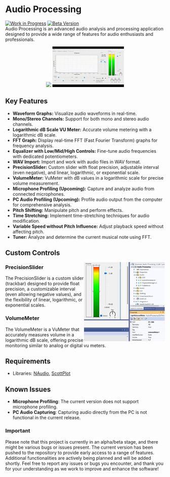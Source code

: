 # Audio Processing
[![Work in Progress](https://img.shields.io/badge/Status-Work%20in%20Progress-orange.svg)]()
[![Beta Version](https://img.shields.io/badge/Version-Beta-green.svg)]()\
Audio Processing is an advanced audio analysis and processing application designed to provide a wide range of features for audio enthusiasts and professionals.

<div align="center">
  <img src="docs/gif/playback.gif" width="45%"/> 
  <img src="docs/gif/fft.gif" width="45%"/>
</div>

## Key Features
- **Waveform Graphs:** Visualize audio waveforms in real-time.
- **Mono/Stereo Channels:** Support for both mono and stereo audio channels.
- **Logarithmic dB Scale VU Meter:** Accurate volume metering with a logarithmic dB scale.
- **FFT Graph:** Display real-time FFT (Fast Fourier Transform) graphs for frequency analysis.
- **Equalizer with Low/Mid/High Controls:** Fine-tune audio frequencies with dedicated potentiometers.
- **WAV Import:** Import and work with audio files in WAV format.
- **PrecisionSlider:** Custom slider with float precision, adjustable interval (even negative), and linear, logarithmic, or exponential scale.
- **VolumeMeter:** VuMeter with dB values in a logarithmic scale for precise volume measurement.
- **Microphone Profiling (Upcoming):** Capture and analyze audio from connected microphones.
- **PC Audio Profiling (Upcoming):** Profile audio output from the computer for comprehensive analysis.
- **Pitch Shifting:** Manipulate pitch and perform effects.
- **Time Stretching:** Implement time-stretching techniques for audio modification.
- **Variable Speed without Pitch Influence:** Adjust playback speed without affecting pitch.
- **Tuner:** Analyze and determine the current musical note using FFT.

## Custom Controls
<img align="right" src="docs/img/volume-meter.png" alt="VolumeMeter" height="250px">

### PrecisionSlider
The PrecisionSlider is a custom slider (trackbar) designed to provide float precision, a customizable interval (even allowing negative values), and the flexibility of linear, logarithmic, or exponential scales.
### VolumeMeter
The VolumeMeter is a VuMeter that accurately measures volume in a logarithmic dB scale, offering precise monitoring similar to analog or digital vu meters.

## Requirements
- Libraries: [NAudio](https://github.com/naudio/NAudio), [ScottPlot](https://github.com/ScottPlot/ScottPlot)

## Known Issues
- **Microphone Profiling**: The current version does not support microphone profiling.
- **PC Audio Capturing**: Capturing audio directly from the PC is not functional in the current release.

### Important
Please note that this project is currently in an alpha/beta stage, and there might be various bugs or issues present. The current version has been pushed to the repository to provide early access to a range of features. Additional functionalities are actively being planned and will be added shortly.
Feel free to report any issues or bugs you encounter, and thank you for your understanding as we work to improve and enhance the software!
